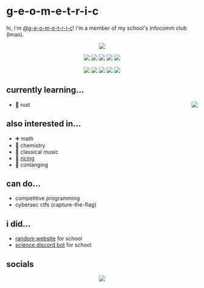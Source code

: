 # g-e-o-m-e-t-r-i-c

hi, i'm [@g-e-o-m-e-t-r-i-c](https://github.com/g-e-o-m-e-t-r-i-c/g-e-o-m-e-t-r-i-c)!
i'm a member of my school's infocomm club (lmao).

<div align="center" id="stat">
<img src="http://github-profile-summary-cards.vercel.app/api/cards/profile-details?username=g-e-o-m-e-t-r-i-c&theme=nord_dark" />
</div>

<p align="center" id="lang">
  <a href="#"><img src="https://img.shields.io/badge/c++-%2300599C.svg?style=for-the-badge&logo=c%2B%2B&logoColor=white" /></a>
  <a href="#"><img src="https://img.shields.io/badge/css3-%231572B6.svg?style=for-the-badge&logo=css3&logoColor=white" /></a>
  <a href="#"><img src="https://img.shields.io/badge/html5-%23E34F26.svg?style=for-the-badge&logo=html5&logoColor=white" /></a>
  <a href="#"><img src="https://img.shields.io/badge/javascript-%23323330.svg?style=for-the-badge&logo=javascript&logoColor=%23F7DF1E" /></a>
  <a href="#"><img src="https://img.shields.io/badge/Python-FFD43B?style=for-the-badge&logo=python&logoColor=blue" /></a>
</p>

<p id="tools" align="center">
  <a href="#"><img src="https://img.shields.io/badge/eslint-3A33D1?style=for-the-badge&logo=eslint&logoColor=white" /></a>
  <a href="#"><img src="https://img.shields.io/badge/prettier-1A2C34?style=for-the-badge&logo=prettier&logoColor=F7BA3E" /></a>
  <a href="#"><img src="https://img.shields.io/badge/stylelint-000?style=for-the-badge&logo=stylelint&logoColor=white" /></a>
  <a href="#"><img src="https://img.shields.io/badge/VSCode-0078D4?style=for-the-badge&logo=visual%20studio%20code&logoColor=white" /></a>
  <a href="#"><img src="https://img.shields.io/badge/NeoVim-%2357A143.svg?&style=for-the-badge&logo=neovim&logoColor=white" /></a>
</p>

## currently learning...

- :crab: rust <a href="#"><img align="right" src="https://img.shields.io/badge/Rust-black?style=for-the-badge&logo=rust&logoColor=#E57324" /></a>

## also interested in...

- :heavy_plus_sign: math
- :test_tube: chemistry
- :musical_keyboard: classical music
- :rice: [ricing](https://excaliburzero.gitbooks.io/an-introduction-to-linux-ricing/content/ricing.html)
- :closed_book: conlanging

## can do...
- competitive programming
- cybersec ctfs (capture-the-flag)

## i did...

- [random website](https://github.com/g-e-o-m-e-t-r-i-c/final-web-project)
  for school
- [science discord bot](https://github.com/HCI-Science-Project/Discord-Bot) for
  school

## socials

<div id="socials" align="center">
  <a href="#"><img src="https://dcbadge.vercel.app/api/shield/739059744970637316" /></a>
</div>
